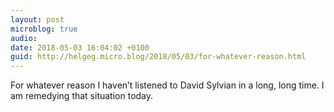```yaml
---
layout: post
microblog: true
audio: 
date: 2018-05-03 16:04:02 +0100
guid: http://helgeg.micro.blog/2018/05/03/for-whatever-reason.html
---
```

For whatever reason I haven’t listened to David Sylvian in a long, long time. I am remedying that situation today. 
